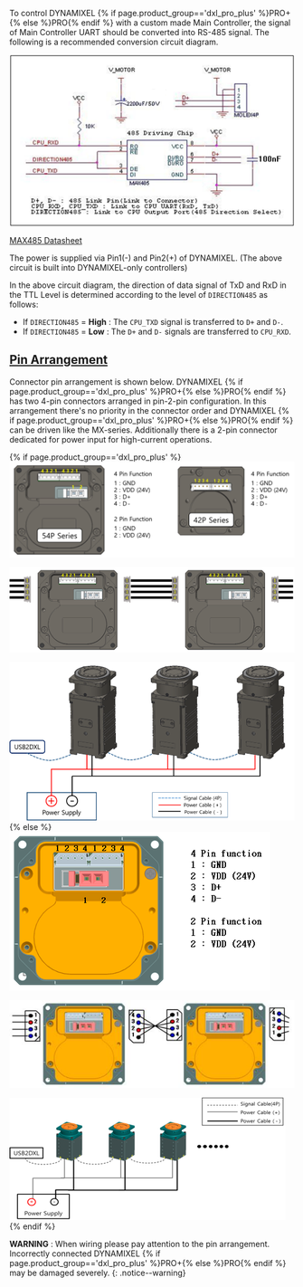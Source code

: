 To control DYNAMIXEL {% if page.product_group=='dxl_pro_plus' %}PRO+{% else %}PRO{% endif %} with a custom made Main Controller, the signal of Main Controller UART should be converted into RS-485 signal.
The following is a recommended conversion circuit diagram.

![](/assets/images/dxl/pro/485_circuit_pro.png)

[MAX485 Datasheet](http://ecee.colorado.edu/~mcclurel/max485ds.pdf)

The power is supplied via Pin1(-) and Pin2(+) of DYNAMIXEL. (The above circuit is built into DYNAMIXEL-only controllers)

In the above circuit diagram, the direction of data signal of TxD and RxD in the TTL Level is determined according to the level of `DIRECTION485` as follows:
- If `DIRECTION485` = **High** : The `CPU_TXD` signal is transferred to `D+` and `D-`.
- If `DIRECTION485` = **Low** : The `D+` and `D-` signals are transferred to `CPU_RXD`.

## [Pin Arrangement](#pin-arrangement)
Connector pin arrangement is shown below.
DYNAMIXEL {% if page.product_group=='dxl_pro_plus' %}PRO+{% else %}PRO{% endif %} has two 4-pin connectors arranged in pin-2-pin configuration.
In this arrangement there's no priority in the connector order and DYNAMIXEL {% if page.product_group=='dxl_pro_plus' %}PRO+{% else %}PRO{% endif %} can be driven like the MX-series.
Additionally there is a 2-pin connector dedicated for power input for high-current operations.

{% if page.product_group=='dxl_pro_plus' %}
![](/assets/images/dxl/pro_plus/pin_name.png)

![](/assets/images/dxl/pro_plus/connection.png)

![](/assets/images/dxl/pro_plus/wiring.png)
{% else %}
![](/assets/images/dxl/pro/clip_image003.png)

![](/assets/images/dxl/pro/clip_image005.jpg)

![](/assets/images/dxl/pro/clip_image007.png)
{% endif %}

**WARNING** : When wiring please pay attention to the pin arrangement. Incorrectly connected DYNAMIXEL {% if page.product_group=='dxl_pro_plus' %}PRO+{% else %}PRO{% endif %} may be damaged severely.
{: .notice--warning}
